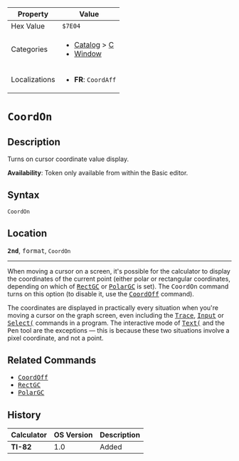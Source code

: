 | Property      | Value |
|---------------|-------|
| Hex Value     | `$7E04`|
| Categories    | <ul><li>[Catalog](<../categories/Catalog.md>) > [C](<../categories/Catalog.md#C>)</li><li>[Window](<../categories/Window.md>)</li></ul> |
| Localizations | <ul><li><b>FR</b>: `CoordAff`</li></ul> |

# `CoordOn`

## Description
Turns on cursor coordinate value display.


<b>Availability</b>: Token only available from within the Basic editor.

## Syntax
`CoordOn`

## Location
<tt><kbd><b>2nd</b></kbd></tt>, <kbd>format</kbd>, `CoordOn`
<hr>

When moving a cursor on a screen, it's possible for the calculator to display the coordinates of the current point (either polar or rectangular coordinates, depending on which of <tt><a href="RectGC.md">RectGC</a></tt> or <tt><a href="PolarGC.md">PolarGC</a></tt> is set). The <tt>CoordOn</tt> command turns on this option (to disable it, use the <tt><a href="CoordOff.md">CoordOff</a></tt> command).

The coordinates are displayed in practically every situation when you're moving a cursor on the graph screen, even including the <tt><a href="Trace.md">Trace</a></tt>, <tt><a href="Input.md">Input</a></tt> or <tt><a href="Select(.md">Select(</a></tt> commands in a program. The interactive mode of <tt><a href="Text(.md">Text(</a></tt> and the <tt>Pen</tt> tool are the exceptions — this is because these two situations involve a pixel coordinate, and not a point.

## Related Commands

*   <tt><a href="CoordOff.md">CoordOff</a></tt>
*   <tt><a href="RectGC.md">RectGC</a></tt>
*   <tt><a href="PolarGC.md">PolarGC</a></tt>

## History
| Calculator | OS Version | Description |
|------------|------------|-------------|
| <b>TI-82</b> | 1.0 | Added |


